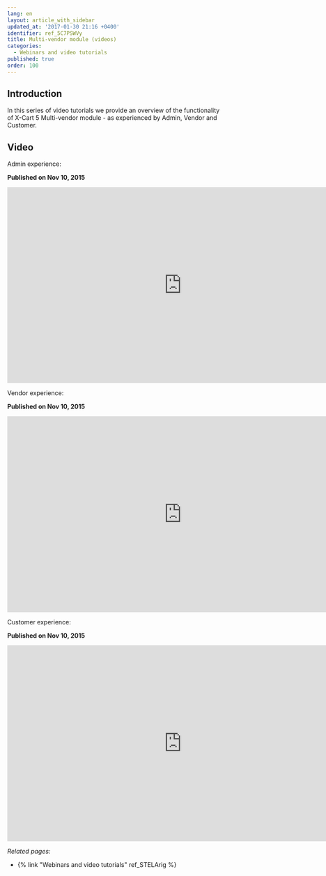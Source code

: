 ```yaml
---
lang: en
layout: article_with_sidebar
updated_at: '2017-01-30 21:16 +0400'
identifier: ref_5C7PSWVy
title: Multi-vendor module (videos)
categories:
  - Webinars and video tutorials
published: true
order: 100
---
```



## Introduction

In this series of video tutorials we provide an overview of the functionality of X-Cart 5 Multi-vendor module - as experienced by Admin, Vendor and Customer.  

## Video

Admin experience:

**Published on Nov 10, 2015**
<iframe class="youtube-player" type="text/html" style="width: 800px; height: 450px" src="http://www.youtube.com/embed/5GKoZNRPmJA" frameborder="0"></iframe>


Vendor experience:

**Published on Nov 10, 2015**
<iframe class="youtube-player" type="text/html" style="width: 800px; height: 450px" src="http://www.youtube.com/embed/DzJpoRjJkZc" frameborder="0"></iframe>


Customer experience:

**Published on Nov 10, 2015**
<iframe class="youtube-player" type="text/html" style="width: 800px; height: 450px" src="http://www.youtube.com/embed/B0DlNI_egHM" frameborder="0"></iframe>


_Related pages:_

*   {% link "Webinars and video tutorials" ref_STELArig %}